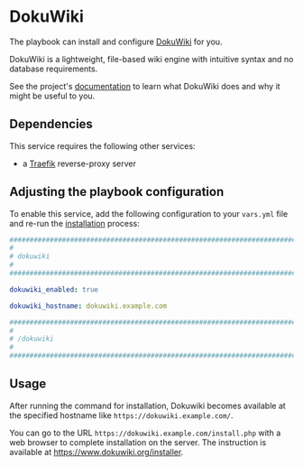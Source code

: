 <!--
SPDX-FileCopyrightText: 2024 shukon

SPDX-License-Identifier: AGPL-3.0-or-later
-->

# DokuWiki

The playbook can install and configure [DokuWiki](https://www.dokuwiki.org/dokuwiki) for you.

DokuWiki is a lightweight, file-based wiki engine with intuitive syntax and no database requirements.

See the project's [documentation](https://www.dokuwiki.org/manual) to learn what DokuWiki does and why it might be useful to you.

## Dependencies

This service requires the following other services:

- a [Traefik](traefik.md) reverse-proxy server

## Adjusting the playbook configuration

To enable this service, add the following configuration to your `vars.yml` file and re-run the [installation](../installing.md) process:

```yaml
########################################################################
#                                                                      #
# dokuwiki                                                             #
#                                                                      #
########################################################################

dokuwiki_enabled: true

dokuwiki_hostname: dokuwiki.example.com

########################################################################
#                                                                      #
# /dokuwiki                                                            #
#                                                                      #
########################################################################
```

## Usage

After running the command for installation, Dokuwiki becomes available at the specified hostname like `https://dokuwiki.example.com/`.

You can go to the URL `https://dokuwiki.example.com/install.php` with a web browser to complete installation on the server. The instruction is available at <https://www.dokuwiki.org/installer>.
